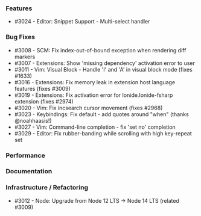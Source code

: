 ### Features 

- #3024 - Editor: Snippet Support - Multi-select handler

### Bug Fixes

- #3008 - SCM: Fix index-out-of-bound exception when rendering diff markers
- #3007 - Extensions: Show 'missing dependency' activation error to user
- #3011 - Vim: Visual Block - Handle 'I' and 'A' in visual block mode (fixes #1633)
- #3016 - Extensions: Fix memory leak in extension host language features (fixes #3009)
- #3019 - Extensions: Fix activation error for Ionide.Ionide-fsharp extension (fixes #2974)
- #3020 - Vim: Fix incsearch cursor movement (fixes #2968)
- #3023 - Keybindings: Fix default - add quotes around "when" (thanks @noahhaasis!)
- #3027 - Vim: Command-line completion - fix 'set no' completion
- #3029 - Editor: Fix rubber-banding while scrolling with high key-repeat set

### Performance

### Documentation

### Infrastructure / Refactoring

- #3012 - Node: Upgrade from Node 12 LTS -> Node 14 LTS (related #3009)
